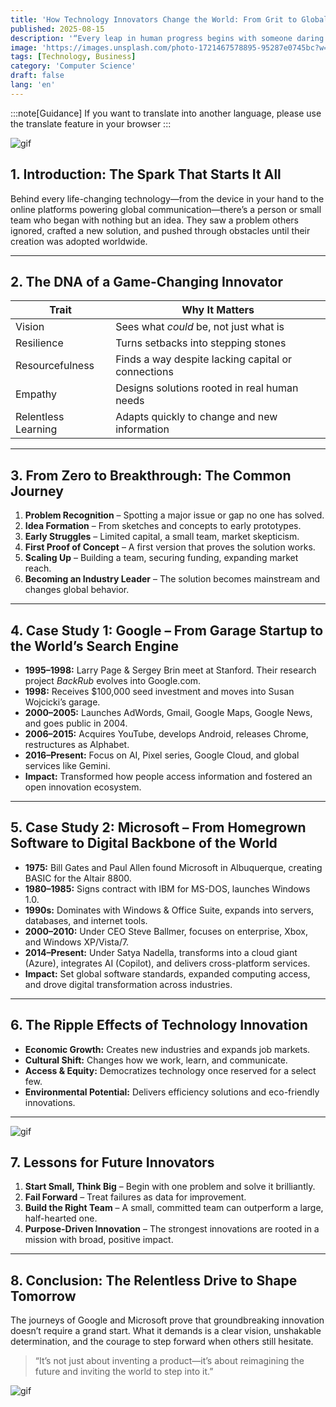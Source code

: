 ```yaml
---
title: 'How Technology Innovators Change the World: From Grit to Global Impact'
published: 2025-08-15
description: '“Every leap in human progress begins with someone daring to imagine what doesn’t yet exist—and refusing to let go of that vision.”'
image: 'https://images.unsplash.com/photo-1721467578895-95287e0745bc?w=500&auto=format&fit=crop&q=60&ixlib=rb-4.1.0&ixid=M3wxMjA3fDB8MHxwaG90by1yZWxhdGVkfDN8fHxlbnwwfHx8fHw%3D'
tags: [Technology, Business]
category: 'Computer Science'
draft: false 
lang: 'en'
---
```


:::note[Guidance]
If you want to translate into another language, please use the translate feature in your browser
:::

![gif](https://media1.tenor.com/m/82_2R6TFbr0AAAAd/elon-musk-vibe-dance-tesla.gif)

## 1. Introduction: The Spark That Starts It All

Behind every life-changing technology—from the device in your hand to the online platforms powering global communication—there’s a person or small team who began with nothing but an idea. They saw a problem others ignored, crafted a new solution, and pushed through obstacles until their creation was adopted worldwide.

---

## 2. The DNA of a Game-Changing Innovator

| Trait                   | Why It Matters                                               |
|-------------------------|--------------------------------------------------------------|
| Vision                  | Sees what *could* be, not just what is                       |
| Resilience              | Turns setbacks into stepping stones                          |
| Resourcefulness         | Finds a way despite lacking capital or connections           |
| Empathy                 | Designs solutions rooted in real human needs                 |
| Relentless Learning     | Adapts quickly to change and new information                  |

---

## 3. From Zero to Breakthrough: The Common Journey

1. **Problem Recognition** – Spotting a major issue or gap no one has solved.  
2. **Idea Formation** – From sketches and concepts to early prototypes.  
3. **Early Struggles** – Limited capital, a small team, market skepticism.  
4. **First Proof of Concept** – A first version that proves the solution works.  
5. **Scaling Up** – Building a team, securing funding, expanding market reach.  
6. **Becoming an Industry Leader** – The solution becomes mainstream and changes global behavior.

---

## 4. Case Study 1: Google – From Garage Startup to the World’s Search Engine

- **1995–1998:** Larry Page & Sergey Brin meet at Stanford. Their research project *BackRub* evolves into Google.com.  
- **1998:** Receives $100,000 seed investment and moves into Susan Wojcicki’s garage.  
- **2000–2005:** Launches AdWords, Gmail, Google Maps, Google News, and goes public in 2004.  
- **2006–2015:** Acquires YouTube, develops Android, releases Chrome, restructures as Alphabet.  
- **2016–Present:** Focus on AI, Pixel series, Google Cloud, and global services like Gemini.  
- **Impact:** Transformed how people access information and fostered an open innovation ecosystem.

---

## 5. Case Study 2: Microsoft – From Homegrown Software to Digital Backbone of the World

- **1975:** Bill Gates and Paul Allen found Microsoft in Albuquerque, creating BASIC for the Altair 8800.  
- **1980–1985:** Signs contract with IBM for MS-DOS, launches Windows 1.0.  
- **1990s:** Dominates with Windows & Office Suite, expands into servers, databases, and internet tools.  
- **2000–2010:** Under CEO Steve Ballmer, focuses on enterprise, Xbox, and Windows XP/Vista/7.  
- **2014–Present:** Under Satya Nadella, transforms into a cloud giant (Azure), integrates AI (Copilot), and delivers cross-platform services.  
- **Impact:** Set global software standards, expanded computing access, and drove digital transformation across industries.

---

## 6. The Ripple Effects of Technology Innovation

- **Economic Growth:** Creates new industries and expands job markets.  
- **Cultural Shift:** Changes how we work, learn, and communicate.  
- **Access & Equity:** Democratizes technology once reserved for a select few.  
- **Environmental Potential:** Delivers efficiency solutions and eco-friendly innovations.

---

![gif](https://media.tenor.com/c-yI0xsAA5cAAAAM/quote-of-the-day-bill-gates.gif)

## 7. Lessons for Future Innovators

1. **Start Small, Think Big** – Begin with one problem and solve it brilliantly.  
2. **Fail Forward** – Treat failures as data for improvement.  
3. **Build the Right Team** – A small, committed team can outperform a large, half-hearted one.  
4. **Purpose-Driven Innovation** – The strongest innovations are rooted in a mission with broad, positive impact.

---

## 8. Conclusion: The Relentless Drive to Shape Tomorrow

The journeys of Google and Microsoft prove that groundbreaking innovation doesn’t require a grand start. What it demands is a clear vision, unshakable determination, and the courage to step forward when others still hesitate.

> “It’s not just about inventing a product—it’s about reimagining the future and inviting the world to step into it.”

![gif](https://media.tenor.com/wzSduqNvCAUAAAAM/bill-gates-defiant.gif)